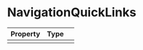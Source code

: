 # NavigationQuickLinks

| Property   |      Type      |   |
|:----------|:-------------|:------|
|   |   |   |
